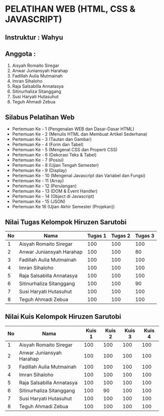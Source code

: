 # PELATIHAN WEB (HTML, CSS & JAVASCRIPT)

## Instruktur : Wahyu

## Anggota :

1. Aisyah Romaito Siregar
2. Anwar Juniansyah Harahap
3. Fadillah Aulia Mutmainah
4. Imran Sihaloho
5. Raja Salsabilla Annatasya
6. Sitinurhaliza Sitanggang
7. Susi Haryati Hutasuhut
8. Teguh Ahmadi Zebua

## Silabus Pelatihan Web

- Pertemuan Ke - 1 (Pengenalan WEB dan Dasar-Dasar HTML)
- Pertemuan Ke - 2 (Menulis HTML dan Membuat Artikel Sederhana)
- Pertemuan Ke - 3 (Tautan dan Gambar)
- Pertemuan Ke - 4 (Form dan Tabel)
- Pertemuan Ke - 5 (Mengenal CSS dan Properti CSS)
- Pertemuan Ke - 6 (Dekorasi Teks & Tabel)
- Pertemuan Ke - 7 (Posisi)
- Pertemuan Ke - 8 (Ujian Tengah Semester)
- Pertemuan Ke - 9 (Display)
- Pertemuan Ke - 10 (Mengenal Javascript dan Variabel dan Fungsi)
- Pertemuan Ke - 11 (Array)
- Pertemuan Ke - 12 (Perulangan)
- Pertemuan Ke - 13 (DOM & Event Handler)
- Pertemuan Ke - 14 (Object di Javascript)
- Pertemuan Ke - 15 (JSON)
- Pertemuan Ke 16 (Ujian Akhir Semester (Projekan))

## Nilai Tugas Kelompok Hiruzen Sarutobi

| No  | Nama                      | Tugas 1 | Tugas 2 | Tugas 3 |
| --- | ------------------------- | ------- | ------- | ------- |
| 1   | Aisyah Romaito Siregar    | 100     | 100     | 100     |
| 2   | Anwar Juniansyah Harahap  | 100     | 100     | 80      |
| 3   | Fadillah Aulia Mutmainah  | 100     | 100     | 100     |
| 4   | Imran Sihaloho            | 100     | 100     | 100     |
| 5   | Raja Salsabilla Annatasya | 100     | 100     | 100     |
| 6   | Sitinurhaliza Sitanggang  | 100     | 100     | 90      |
| 7   | Susi Haryati Hutasuhut    | 100     | 100     | 100     |
| 8   | Teguh Ahmadi Zebua        | 100     | 100     | 100     |

## Nilai Kuis Kelompok Hiruzen Sarutobi
| No  | Nama                      | Kuis 1 | Kuis 2 | Kuis 3 | Kuis 4 |
| --- | ------------------------- | ------ | ------ | ------ | ------ |
| 1   | Aisyah Romaito Siregar    | 100    | 100    | 100    | 100    |
| 2   | Anwar Juniansyah Harahap  | 100    | 100    | 100    | 100    |
| 3   | Fadillah Aulia Mutmainah  | 100    | 100    | 100    | 100    |
| 4   | Imran Sihaloho            | 100    | 100    | 100    | 100    |
| 5   | Raja Salsabilla Annatasya | 100    | 100    | 100    | 100    |
| 6   | Sitinurhaliza Sitanggang  | 100    | 90     | 100    | 100    |
| 7   | Susi Haryati Hutasuhut    | 100    | 100    | 100    | 100    |
| 8   | Teguh Ahmadi Zebua        | 100    | 100    | 100    | 100    |
